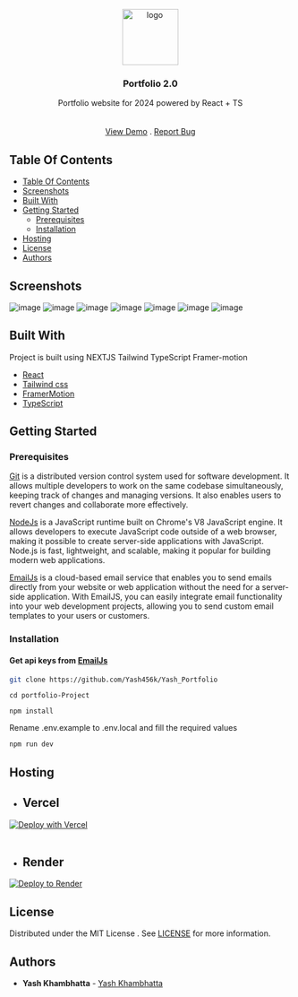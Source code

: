 <p align="center">
  <a href="https://github.com/Yash456k/Yash_Portfolio">
    <img style="height:100px;" src="https://github.com/user-attachments/assets/fd2ebae4-fa3f-45c2-8651-377e58c6a1f2" alt="logo" />
  </a>
  <br/>
  <h3 align="center">Portfolio 2.0</h3>
  <p align="center">
    Portfolio website for 2024 powered by React + TS
    <br/>
    <br/>
    <br/>
    <a href="https://yashkportfolio.vercel.app/">View Demo</a>
    .
    <a href="https://github.com/Yash456k/Yash_Portfolio/issues">Report Bug</a>
  </p>
</p>



## Table Of Contents

- [Table Of Contents](#table-of-contents)
- [Screenshots](#screenshots)
- [Built With](#built-with)
- [Getting Started](#getting-started)
  - [Prerequisites](#prerequisites)
  - [Installation](#installation)
- [Hosting](#hosting)
- [License](#license)
- [Authors](#authors)

## Screenshots

![image](https://github.com/user-attachments/assets/1ba55bb2-6ea7-482c-9f6b-4b769cd83e4b)
![image](https://github.com/user-attachments/assets/7b0320f3-d17c-4ca0-82b0-ccc7b58b60be)
![image](https://github.com/user-attachments/assets/4539e6b9-bbd1-429f-b0ea-bc187d8fcbee)
![image](https://github.com/user-attachments/assets/fb655ded-0aaf-447f-a8bb-07e54c78cbcb)
![image](https://github.com/user-attachments/assets/a480016b-46a8-4fae-9c33-5332744720c6)
![image](https://github.com/user-attachments/assets/20aa0b15-c0ab-4562-80a5-57c738af4deb)
![image](https://github.com/user-attachments/assets/c74dcf0a-6836-4e8e-8ee1-b4a58af15079)









## Built With

Project is built using NEXTJS Tailwind TypeScript Framer-motion 

* [React](https://react.dev/)
* [Tailwind css](https://tailwindcss.com/)
* [FramerMotion](https://www.framer.com/motion/)
* [TypeScript](https://www.typescriptlang.org/)


## Getting Started


### Prerequisites

<a href="https://git-scm.com/downloads" >Git</a> is a distributed version control system used for software development. It allows multiple developers to work on the same codebase simultaneously, keeping track of changes and managing versions. It also enables users to revert changes and collaborate more effectively.

<a href="https://nodejs.org/en/download/">NodeJs</a> is a JavaScript runtime built on Chrome's V8 JavaScript engine. It allows developers to execute JavaScript code outside of a web browser, making it possible to create server-side applications with JavaScript. Node.js is fast, lightweight, and scalable, making it popular for building modern web applications.

<a href="https://www.emailjs.com/" >EmailJs</a>  is a cloud-based email service that enables you to send emails directly from your website or web application without the need for a server-side application. With EmailJS, you can easily integrate email functionality into your web development projects, allowing you to send custom email templates to your users or customers.

### Installation

<h4>Get api keys from <a href="https://www.emailjs.com/">EmailJs</a></h4>

```sh
git clone https://github.com/Yash456k/Yash_Portfolio
 ```
 ```
cd portfolio-Project
  ```
  ```
npm install
  ```

Rename .env.example to .env.local and fill the required values 

```sh
npm run dev
 ```



## Hosting 
* ## Vercel

[![Deploy with Vercel](https://vercel.com/button)](https://vercel.com/)
<br/>
<br/>
* ## Render

[![Deploy to Render](https://render.com/images/deploy-to-render-button.svg)](https://render.com/)

## License

Distributed under the MIT License . See [LICENSE](https://github.com/Yash456k/Yash_Portfolio/blob/main/LICENSE) for more information.

## Authors

* **Yash Khambhatta** - [Yash Khambhatta](https://github.com/Yash456k)
